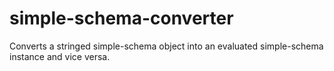 # simple-schema-converter
Converts a stringed simple-schema object into an evaluated simple-schema instance and vice versa. 
